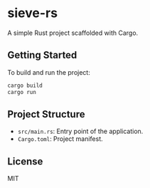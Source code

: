 # sieve-rs

A simple Rust project scaffolded with Cargo.

## Getting Started

To build and run the project:

```powershell
cargo build
cargo run
```

## Project Structure
- `src/main.rs`: Entry point of the application.
- `Cargo.toml`: Project manifest.

## License
MIT

